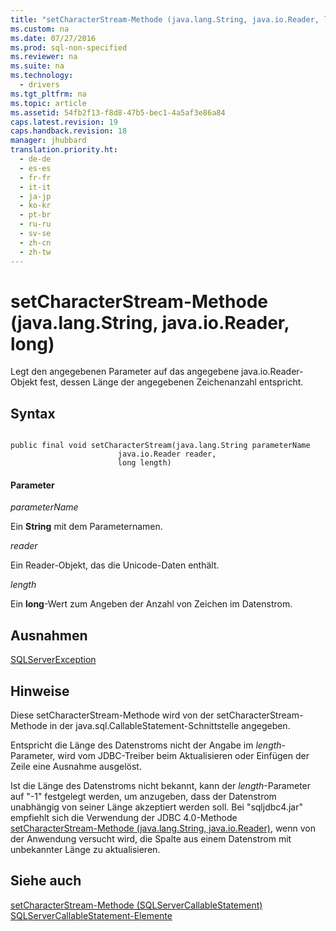 ```yaml
---
title: "setCharacterStream-Methode (java.lang.String, java.io.Reader, long)"
ms.custom: na
ms.date: 07/27/2016
ms.prod: sql-non-specified
ms.reviewer: na
ms.suite: na
ms.technology: 
  - drivers
ms.tgt_pltfrm: na
ms.topic: article
ms.assetid: 54fb2f13-f8d8-47b5-bec1-4a5af3e86a84
caps.latest.revision: 19
caps.handback.revision: 18
manager: jhubbard
translation.priority.ht: 
  - de-de
  - es-es
  - fr-fr
  - it-it
  - ja-jp
  - ko-kr
  - pt-br
  - ru-ru
  - sv-se
  - zh-cn
  - zh-tw
---
```

# setCharacterStream-Methode (java.lang.String, java.io.Reader, long)
  Legt den angegebenen Parameter auf das angegebene java.io.Reader\-Objekt fest, dessen Länge der angegebenen Zeichenanzahl entspricht.  
  
## Syntax  
  
```  
  
public final void setCharacterStream(java.lang.String parameterName  
                        java.io.Reader reader,  
                        long length)  
```  
  
#### Parameter  
 *parameterName*  
  
 Ein **String** mit dem Parameternamen.  
  
 *reader*  
  
 Ein Reader\-Objekt, das die Unicode\-Daten enthält.  
  
 *length*  
  
 Ein **long**\-Wert zum Angeben der Anzahl von Zeichen im Datenstrom.  
  
## Ausnahmen  
 [SQLServerException](../content/SQLServerException-Class.md)  
  
## Hinweise  
 Diese setCharacterStream\-Methode wird von der setCharacterStream\-Methode in der java.sql.CallableStatement\-Schnittstelle angegeben.  
  
 Entspricht die Länge des Datenstroms nicht der Angabe im *length*\-Parameter, wird vom JDBC\-Treiber beim Aktualisieren oder Einfügen der Zeile eine Ausnahme ausgelöst.  
  
 Ist die Länge des Datenstroms nicht bekannt, kann der *length*\-Parameter auf "\-1" festgelegt werden, um anzugeben, dass der Datenstrom unabhängig von seiner Länge akzeptiert werden soll. Bei "sqljdbc4.jar" empfiehlt sich die Verwendung der JDBC 4.0\-Methode [setCharacterStream\-Methode \(java.lang.String, java.io.Reader\)](../content/setCharacterStream-Method--java.lang.String--java.io.Reader-.md), wenn von der Anwendung versucht wird, die Spalte aus einem Datenstrom mit unbekannter Länge zu aktualisieren.  
  
## Siehe auch  
 [setCharacterStream-Methode &#40;SQLServerCallableStatement&#41;](../content/setCharacterStream-Method--SQLServerCallableStatement-.md)   
 [SQLServerCallableStatement-Elemente](../content/SQLServerCallableStatement-Members.md)  
  
  